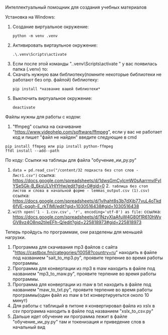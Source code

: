 
Интеллектуальный помощник для создания учебных материалов


Установка на Windows:
1. Создание виртуальное окружение:
    ```
    python -m venv .venv
    ```
2. Активировать виртаульное окружение:
    ```
    .\.venv\Scripts\activate  
    ```
3. Если после этой команды ".\.venv\Scripts\activate " у вас появилась папка (.venv) то:
4. Скачать нужную вам библиотеку(помните некоторые библиотеки не работают без опр. файлой) библиотеку:
    ```
    pip install *название вашей библиотеки*
    ```
5. Выключить виртуальное окружение:
    ```
    deactivate
    ```
Файлы нужны для работы с кодом:
1. "ffmpeg" ссылка на скачивание "https://www.videohelp.com/software/ffmpeg", если у вас не работает код и пишет
"файл не найден" введите следующие в cmd
```
pip install ffmpeg или pip install python-ffmpeg
ffdl install --add--path
```
По коду:
Ссылки на таблицы для файла "обучение_ии_py.py"
1. ```data = pd.read_csv("/content/32 подкаста без стоп слов - Лист1.csv")```  ссылка: https://docs.google.com/spreadsheets/d/1dwsGmCylcmW0sAarrmvlFyIYSe5Gk-B_6ksULVHIYHw/edit?gid=0#gid=0
2.``` таблица без стоп листов и слова в начальной форме - lemmas_output.csv (1).csv)``` ссылка: https://docs.google.com/spreadsheets/d/1ylhaht8s3b7dXjb77vuL4oTkd6fVE-pqgh-E_rkTlMI/edit?gid=1030516438#gid=1030516438
3. ```with open('1 - 1.csv.csv', 'r', encoding='utf-8') as file:```  ссылка: https://docs.google.com/spreadsheets/d/1NzyXlaAfuW4G80f1R610hWyGV8vz4O8nq2tileEFh-Q/edit?gid=225818973#gid=225818973

Теперь пройдусь по программам, они разделены для меньшей нагрузки. 
1. Программа для скачивания mp3 файлов с сайта "https://castbox.fm/categories/10058?country=ru" находить в файле под названием "sait_to_mp3.py", проявите терпение во время работы программы.
2. Программа для конвертации из mp3 в maw находить в файле под названием "mp3_to_maw.py", проявите терпение во время работы программы.
3.  Программа для конвертации из maw в txt находить в файле под названием "maw_to_txt.py", проявите терпение во время работы программы(один файл из maw в txt конвертируетьтся около 10 минут)
4. Для работы с таблицый в питоне я конвертировал файла из xslx в csv программа находить в файле под названием "xslx_to_csv.py"
5. Дальше идет обучение ии программа лежит в файле "обучение_ии_py.py" там и токенизация и приведение слов в начальный вид